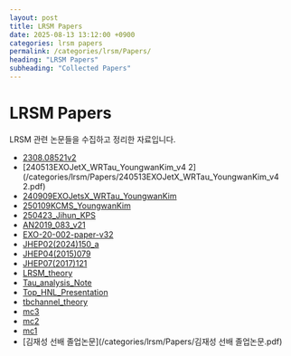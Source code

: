 ```yaml
---
layout: post
title: LRSM Papers
date: 2025-08-13 13:12:00 +0900
categories: lrsm papers
permalink: /categories/lrsm/Papers/
heading: "LRSM Papers"
subheading: "Collected Papers"
---
```


# LRSM Papers

LRSM 관련 논문들을 수집하고 정리한 자료입니다.

- [2308.08521v2](/categories/lrsm/Papers/2308.08521v2.pdf)
- [240513EXOJetX_WRTau_YoungwanKim_v4 2](/categories/lrsm/Papers/240513EXOJetX_WRTau_YoungwanKim_v4 2.pdf)
- [240909EXOJetsX_WRTau_YoungwanKim](/categories/lrsm/Papers/240909EXOJetsX_WRTau_YoungwanKim.pdf)
- [250109KCMS_YoungwanKim](/categories/lrsm/Papers/250109KCMS_YoungwanKim.pdf)
- [250423_Jihun_KPS](/categories/lrsm/Papers/250423_Jihun_KPS.pdf)
- [AN2019_083_v21](/categories/lrsm/Papers/AN2019_083_v21.pdf)
- [EXO-20-002-paper-v32](/categories/lrsm/Papers/EXO-20-002-paper-v32.pdf)
- [JHEP02(2024)150_a](/categories/lrsm/Papers/JHEP02(2024)150_a.pdf)
- [JHEP04(2015)079](/categories/lrsm/Papers/JHEP04(2015)079.pdf)
- [JHEP07(2017)121](/categories/lrsm/Papers/JHEP07(2017)121.pdf)
- [LRSM_theory](/categories/lrsm/Papers/LRSM_theory.pdf)
- [Tau_analysis_Note](/categories/lrsm/Papers/Tau_analysis_Note.pdf)
- [Top_HNL_Presentation](/categories/lrsm/Papers/Top_HNL_Presentation.pdf)
- [tbchannel_theory](/categories/lrsm/Papers/tbchannel_theory.pdf)
- [mc3](/categories/lrsm/Papers/mc3.pdf)
- [mc2](/categories/lrsm/Papers/mc2.pdf)
- [mc1](/categories/lrsm/Papers/mc1.pdf)
- [김재성 선배 졸업논문](/categories/lrsm/Papers/김재성 선배 졸업논문.pdf)